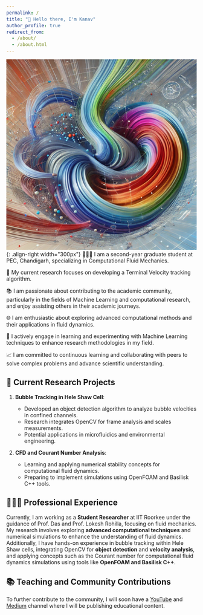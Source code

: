 ```yaml
---
permalink: /
title: "👋 Hello there, I'm Kanav"
author_profile: true
redirect_from: 
  - /about/
  - /about.html
---
```




![Illustration of CFD](/images/cfd.png){: .align-right width="300px"}
👨🏻‍💻 I am a second-year graduate student at PEC, Chandigarh, specializing in Computational Fluid Mechanics.

🔬 My current research focuses on developing a Terminal Velocity tracking algorithm.

📚 I am passionate about contributing to the academic community, particularly in the fields of Machine Learning and computational research, and enjoy assisting others in their academic journeys.

🌐 I am enthusiastic about exploring advanced computational methods and their applications in fluid dynamics.

🤖 I actively engage in learning and experimenting with Machine Learning techniques to enhance research methodologies in my field.

📈 I am committed to continuous learning and collaborating with peers to solve complex problems and advance scientific understanding.

## 📜 Current Research Projects

1. **Bubble Tracking in Hele Shaw Cell**:
   - Developed an object detection algorithm to analyze bubble velocities in confined channels.
   - Research integrates OpenCV for frame analysis and scales measurements.
   - Potential applications in microfluidics and environmental engineering.

2. **CFD and Courant Number Analysis**:
   - Learning and applying numerical stability concepts for computational fluid dynamics.
   - Preparing to implement simulations using OpenFOAM and Basilisk C++ tools.

## 👨🏻‍🔬 Professional Experience

Currently, I am working as a **Student Researcher** at IIT Roorkee under the guidance of Prof. Das and Prof. Lokesh Rohilla, focusing on fluid mechanics. My research involves exploring **advanced computational techniques** and numerical simulations to enhance the understanding of fluid dynamics. Additionally, I have hands-on experience in bubble tracking within Hele Shaw cells, integrating OpenCV for **object detection** and **velocity analysis**, and applying concepts such as the Courant number for computational fluid dynamics simulations using tools like **OpenFOAM and Basilisk C++**.

## 📚 Teaching and Community Contributions
To further contribute to the community, I will soon have a [YouTube](www.youtube.com) and [Medium](www.medium.com) channel where I will be publishing educational  content.